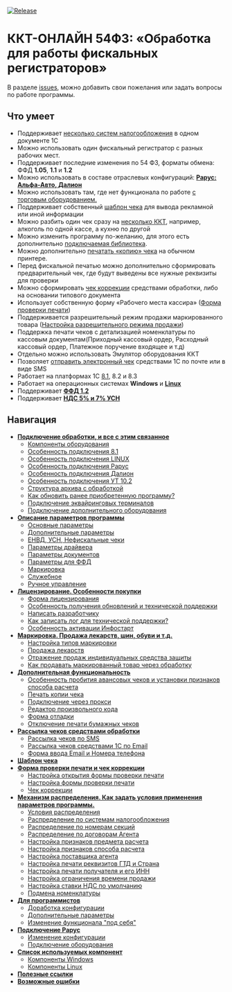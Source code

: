 [![Release](https://img.shields.io/github/tag/andrei-karpov/1c_kkt_54fz.svg?label=Last%20release&a)](https://github.com/andrei-karpov/1c_kkt_54fz/releases)

# ККТ-ОНЛАЙН 54ФЗ: «Обработка для работы фискальных регистраторов» #

В разделе [issues](https://github.com/andrei-karpov/1c_kkt_54fz/issues), можно добавить свои пожелания или задать вопросы по работе программы.

## Что умеет ##

- Поддерживает [несколько систем налогообложения](docs/mechanism_distribution.md#распределение-по-системам-налогообложения) в одном документе 1С
- Можно использовать один фискальный регистратор с разных рабочих мест.
- Поддерживает последние изменения по 54 ФЗ, форматы обмена: ФФД **1.05**, **1.1** и **1.2**
- Можно использовать в составе отраслевых конфигураций: [**Рарус: Альфа-Авто, Далион**](docs/connecting.md#особенность-подключения-рарус)
- Можно использовать там, где нет функционала по работе [с торговым оборудованием.](docs/instruction.md#форма-отладки)
- Поддерживает собственный [шаблон чека](docs/template_document.md#шаблон-документа-печати) для вывода рекламной или иной информации
- Можно разбить один чек сразу на [несколько ККТ](docs/connecting.md#подключение-дополнительного-оборудования), например, алкоголь по одной кассе, а кухню по другой
- Можно изменить программу по-желанию, для этого есть дополнительно [подключаемая библиотека](docs/for_programmers.md#изменение-функционала-под-себя).
- Можно дополнительно [печатать «копию» чека](docs/instruction.md#печать-копии-чека) на обычном принтере.
- Перед фискальной печатью можно дополнительно сформировать предварительный чек, где будут выведены все нужные реквизиты для проверки
- Можно сформировать [чек коррекции](docs/form_check_and_check_correction.md#чек-коррекции) средствами обработки, либо на основании типового документа
- Использует собственную форму «Рабочего места кассира» ([Форма проверки печати](docs/form_check_and_check_correction.md))
- Поддерживается разрешительный режим продажи маркированного товара ([Настройка разрешительного режима продажи](docs/marking.md#разрешительный-режим-продажи-маркировки))
- Поддержка печати чеков с детализацией номенклатуры по кассовым документам(Приходный кассовый ордер, Расходный кассовый ордер, Платежное поручение входящее и т.д)
- Отдельно можно использовать Эмулятор оборудования ККТ
- Позволяет [отправить электронный чек](docs/management_distribution.md) средствами 1С по почте или в виде SMS
- Работает на платформах 1С [8.1](docs/connecting.md#особенность-подключения-81), 8.2 и 8.3
- Работает на операционных системах **Windows** и [**Linux**](docs/connecting.md#особенность-подключения-linux)
- Поддерживает [**ФФД 1.2**](docs/marking.md#поддержка-ффд-12)
- Поддерживает **[НДС 5% и 7% УСН](docs/instruction.md#поддержка-ндс-5-и-7)**

## Навигация ##

- [**Подключение обработки, и все с этим связанное**](docs/connecting.md)
  - [Компоненты оборудования](docs/connecting.md#компоненты-оборудования)
  - [Особенность подключения 8.1](docs/connecting.md#особенность-подключения-81)
  - [Особенность подключения LINUX](docs/connecting.md#особенность-подключения-linux)
  - [Особенность подключения Рарус](docs/connecting.md#особенность-подключения-рарус)
  - [Особенность подключения Далион](docs/connecting.md#особенность-подключения-далион)
  - [Особенность подключения УТ 10.2](docs/connecting.md#особенность-подключения-ут-102)
  - [Структура архива с обработкой](docs/connecting.md#структура-архива-с-обработкой)
  - [Как обновить ранее приобретенную программу?](docs/connecting.md#как-обновить-ранее-приобретенную-программу)
  - [Подключение эквайринговых терминалов](docs/connecting.md#подключение-эквайринговых-терминалов)
  - [Подключение дополнительного оборудования](docs/connecting.md#подключение-дополнительного-оборудования)
- [**Описание параметров программы**](docs/parameters_description.md)
  - [Основные параметры](docs/parameters_description.md#основные-параметры)
  - [Дополнительные параметры](docs/parameters_description.md#дополнительные-параметры)
  - [ЕНВД, УСН, Нефискальные чеки](docs/parameters_description.md#енвд-усн-нефискальные-чеки)
  - [Параметры драйвера](docs/parameters_description.md#параметры-драйвера)
  - [Параметры документов](docs/parameters_description.md#параметры-документов)
  - [Параметры для ФФД](docs/parameters_description.md#параметры-для-ффд)
  - [Маркировка](docs/parameters_description.md#маркировка)
  - [Служебное](docs/parameters_description.md#служебное)
  - [Ручное управление](docs/parameters_description.md#ручное-управление)
- [**Лицензирование. Особенности покупки**](docs/licensing.md)
  - [Форма лицензирования](docs/licensing.md#форма-лицензирования)
  - [Особенность получения обновлений и технической поддержки](docs/licensing.md#особенность-получения-обновлений-и-технической-поддержки)
  - [Написать разработчику](docs/licensing.md#написать-разработчику)
  - [Как записать лог для технической поддержки?](docs/licensing.md#как-записать-лог-для-технической-поддержки)
  - [Особенность активации Инфостарт](docs/licensing.md#особенность-активации-инфостарт)
- [**Маркировка. Продажа лекарств, шин, обуви и т.д.**](docs/marking.md)
  - [Настройка типов маркировки](docs/marking.md#настройка-типов-маркировки)
  - [Продажа лекарств](docs/marking.md#продажа-лекарств)
  - [Отражение продаж индивидуальных средства защиты](docs/marking.md#отражение-продаж-индивидуальных-средства-защиты)
  - [Как продавать маркированный товар через обработку](docs/marking.md#как-продавать-маркированный-товар-через-обработку)
- [**Дополнительная функциональность**](docs/instruction.md)
  - [Особенность пробития авансовых чеков и установки признаков способа расчета](docs/instruction.md#особенность-пробития-авансовых-чеков-и-установки-признаков-способа-расчета)
  - [Печать копии чека](docs/instruction.md#печать-копии-чека)
  - [Подключение через прокси](docs/instruction.md#подключение-через-прокси)
  - [Редактор произвольного кода](docs/instruction.md#редактор-произвольного-кода)
  - [Форма отладки](docs/instruction.md#форма-отладки)
  - [Отключение печати бумажных чеков](docs/instruction.md#отключение-печати-бумажного-чека)
- [**Рассылка чеков средствами обработки**](docs/management_distribution.md)
  - [Рассылка чеков по SMS](docs/management_distribution.md#рассылка-чеков-по-sms)
  - [Рассылка чеков средствами 1С по Email](docs/management_distribution.md#рассылка-чеков-средствами-1с-по-email)
  - [Форма ввода Email и Номера телефона](docs/management_distribution.md#форма-ввода-email-и-номера-телефона)
- [**Шаблон чека**](docs/template_document.md)
- [**Форма проверки печати и чек коррекции**](docs/form_check_and_check_correction.md)
  - [Настройка открытия формы проверки печати](docs/form_check_and_check_correction.md#настройка-открытия-формы-проверки-печати)
  - [Настройка формы проверки печати](docs/form_check_and_check_correction.md#настройка-формы-проверки-печати)
  - [Чек коррекции](docs/form_check_and_check_correction.md#чек-коррекции)
- [**Механизм распределения. Как задать условия применения параметров программы.**](docs/mechanism_distribution.md)
  - [Условия распределения](docs/mechanism_distribution.md#условия-распределения)
  - [Распределение по системам налогообложения](docs/mechanism_distribution.md#распределение-по-системам-налогообложения)
  - [Распределение по номерам секций](docs/mechanism_distribution.md#распределение-по-номерам-секций)
  - [Распределение по договорам Агента](docs/mechanism_distribution.md#распределение-по-договорам-агента)
  - [Настройка признаков предмета расчета](docs/mechanism_distribution.md#настройка-признаков-предмета-расчета)
  - [Настройка признаков способа расчета](docs/mechanism_distribution.md#настройка-признаков-способа-расчета)
  - [Настройка поставщика агента](docs/mechanism_distribution.md#настройка-поставщика-агента)
  - [Настройка печати реквизитов ГТД и Страна](docs/mechanism_distribution.md#настройка-печати-реквизитов-гтд-и-страна)
  - [Настройка печати получателя и его ИНН](docs/mechanism_distribution.md#настройка-печати-получателя-и-его-инн)
  - [Настройка ограничения времени продажи](docs/mechanism_distribution.md#настройка-ограничения-времени-продажи)
  - [Настройка ставки НДС по умолчанию](docs/mechanism_distribution.md#настройка-ставки-ндс-по-умолчанию)
  - [Подмена номенклатуры](docs/mechanism_distribution.md#подмена-номенклатуры)
- [**Для программистов**](docs/for_programmers.md)
  - [Доработка конфигурации](docs/for_programmers.md#доработка-конфигурации)
  - [Дополнительные параметры](docs/for_programmers.md#дополнительные-параметры)
  - [Изменение функционала "под себя"](docs/for_programmers.md#изменение-функционала-под-себя)
- [**Подключение Рарус**](docs/rarus_connecting.md)
  - [Изменение конфигурации](docs/rarus_connecting.md#изменение-конфигурации)
  - [Подключение оборудования](docs/rarus_connecting.md#подключение-оборудования)
- [**Список используемых компонент**](docs/components.md)
  - [Компоненты Windows](docs/components.md#компоненты-ккт-для-windows)
  - [Компоненты Linux](docs/components.md#компоненты-ккт-для-linux)
- [**Полезные ссылки**](docs/useful_links.md)
- [**Возможные ошибки**](docs/errors.md)
